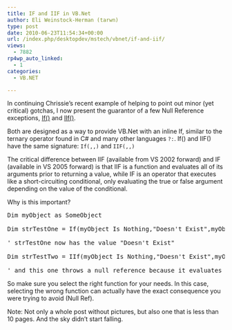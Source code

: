 ```yaml
---
title: IF and IIF in VB.Net
author: Eli Weinstock-Herman (tarwn)
type: post
date: 2010-06-23T11:54:34+00:00
url: /index.php/desktopdev/mstech/vbnet/if-and-iif/
views:
  - 7882
rp4wp_auto_linked:
  - 1
categories:
  - VB.NET

---
```

In continuing Chrissie&#8217;s recent example of helping to point out minor (yet critical) gotchas, I now present the guarantor of a few Null Reference exceptions, <a href="http://msdn.microsoft.com/en-us/library/bb513985.aspx" title="MSDN entry for the IF Operator" target="_blank">If()</a> and <a href="http://msdn.microsoft.com/en-us/library/microsoft.visualbasic.interaction.iif.aspx" title="MSDN entry for the IIF Function" target="_blank">IIf()</a>.

Both are designed as a way to provide VB.Net with an inline If, similar to the ternary operator found in C# and many other languages <code class="codespan"><condition>?<true-action>:<false-action></code>. If() and IIF() have the same signature: <code class="codespan">If(<conditional>,<true-object>,<false-object>)</code> and <code class="codespan">IIF(<conditional>,<true-object>,<false-object>)</code>

The critical difference between IIF (available from VS 2002 forward) and IF (available in VS 2005 forward) is that IIF is a function and evaluates all of its arguments prior to returning a value, while IF is an operator that executes like a short-circuiting conditional, only evaluating the true or false argument depending on the value of the conditional. 

Why is this important?

<pre>Dim myObject as SomeObject

Dim strTestOne = If(myObject Is Nothing,"Doesn't Exist",myObject.SomeProperty())

' strTestOne now has the value "Doesn't Exist"

Dim strTestTwo = IIf(myObject Is Nothing,"Doesn't Exist",myObject.SomeProperty())

' and this one throws a null reference because it evaluates myObject.SomeProperty prior to the conditional</pre>

So make sure you select the right function for your needs. In this case, selecting the wrong function can actually have the exact consequence you were trying to avoid (Null Ref).

Note: Not only a whole post without pictures, but also one that is less than 10 pages. And the sky didn&#8217;t start falling.